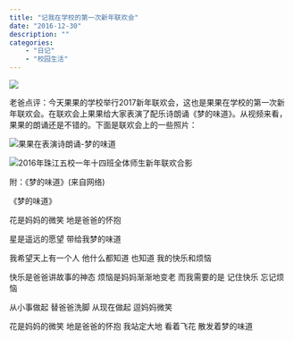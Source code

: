 ```yaml
---
title: "记我在学校的第一次新年联欢会"
date: "2016-12-30"
description: ""
categories:
    - "日记"
    - "校园生活"
---
```


![](http://image.tonybai.com/img/201612/diary_20161230_3.jpg)

老爸点评：今天果果的学校举行2017新年联欢会，这也是果果在学校的第一次新年联欢会。在联欢会上果果给大家表演了配乐诗朗诵《梦的味道》。从视频来看，果果的朗诵还是不错的。下面是联欢会上的一些照片：

![果果在表演诗朗诵-梦的味道](http://image.tonybai.com/img/201612/diary_20161230_1.jpg)

![2016年珠江五校一年十四班全体师生新年联欢合影](http://image.tonybai.com/img/201612/diary_20161230_2.jpg)

附：《梦的味道》(来自网络)

《梦的味道》

花是妈妈的微笑
地是爸爸的怀抱

星是遥远的愿望
带给我梦的味道

我希望天上有一个人
他什么都知道
也知道
我的快乐和烦恼

快乐是爸爸讲故事的神态
烦恼是妈妈渐渐地变老
而我需要的是
记住快乐
忘记烦恼

从小事做起
替爸爸洗脚
从现在做起
逗妈妈微笑

花是妈妈的微笑
地是爸爸的怀抱
我站定大地
看着飞花
散发着梦的味道
